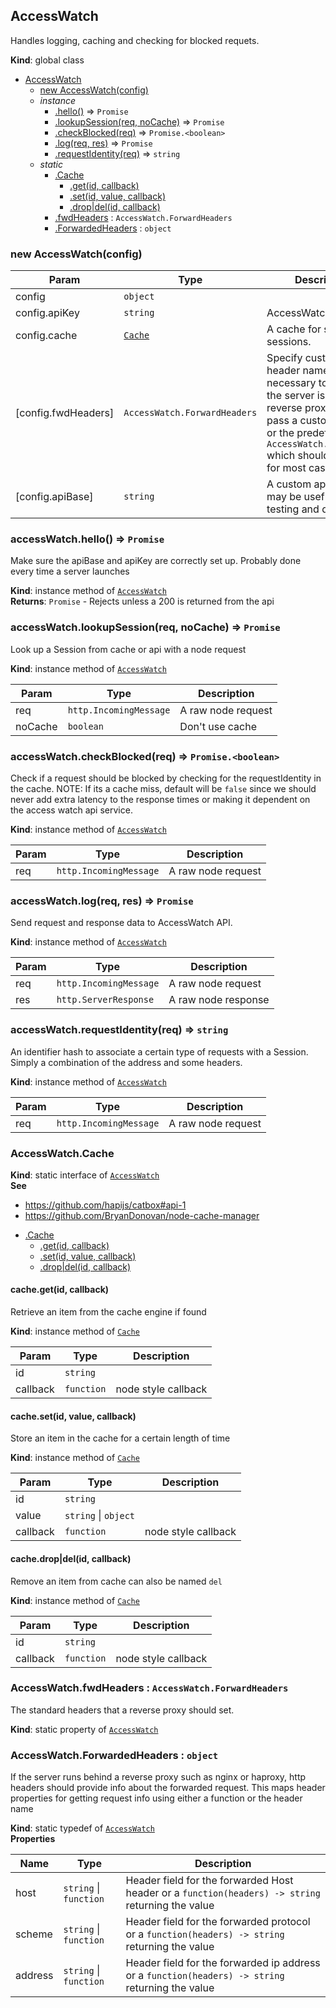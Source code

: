 <a name="AccessWatch"></a>

## AccessWatch
Handles logging, caching and checking for blocked requets.

**Kind**: global class  

* [AccessWatch](#AccessWatch)
    * [new AccessWatch(config)](#new_AccessWatch_new)
    * _instance_
        * [.hello()](#AccessWatch+hello) ⇒ <code>Promise</code>
        * [.lookupSession(req, noCache)](#AccessWatch+lookupSession) ⇒ <code>Promise</code>
        * [.checkBlocked(req)](#AccessWatch+checkBlocked) ⇒ <code>Promise.&lt;boolean&gt;</code>
        * [.log(req, res)](#AccessWatch+log) ⇒ <code>Promise</code>
        * [.requestIdentity(req)](#AccessWatch+requestIdentity) ⇒ <code>string</code>
    * _static_
        * [.Cache](#AccessWatch.Cache)
            * [.get(id, callback)](#AccessWatch.Cache+get)
            * [.set(id, value, callback)](#AccessWatch.Cache+set)
            * [.drop|del(id, callback)](#AccessWatch.Cache+drop|del)
        * [.fwdHeaders](#AccessWatch.fwdHeaders) : <code>AccessWatch.ForwardHeaders</code>
        * [.ForwardedHeaders](#AccessWatch.ForwardedHeaders) : <code>object</code>

<a name="new_AccessWatch_new"></a>

### new AccessWatch(config)

| Param | Type | Description |
| --- | --- | --- |
| config | <code>object</code> |  |
| config.apiKey | <code>string</code> | AccessWatch api key |
| config.cache | <code>[Cache](#AccessWatch.Cache)</code> | A cache for storing sessions. |
| [config.fwdHeaders] | <code>AccessWatch.ForwardHeaders</code> | Specify custom proxy header names. It is necessary to set this if the server is behind a reverse proxy. Use pass a custom object or the predefined `AccessWatch.fwdHeaders` which should sufficient for most cases. |
| [config.apiBase] | <code>string</code> | A custom api base url, may be useful for testing and debugging. |

<a name="AccessWatch+hello"></a>

### accessWatch.hello() ⇒ <code>Promise</code>
Make sure the apiBase and apiKey are correctly set up. Probably done every
time a server launches

**Kind**: instance method of <code>[AccessWatch](#AccessWatch)</code>  
**Returns**: <code>Promise</code> - Rejects unless a 200 is returned from the api  
<a name="AccessWatch+lookupSession"></a>

### accessWatch.lookupSession(req, noCache) ⇒ <code>Promise</code>
Look up a Session from cache or api with a node request

**Kind**: instance method of <code>[AccessWatch](#AccessWatch)</code>  

| Param | Type | Description |
| --- | --- | --- |
| req | <code>http.IncomingMessage</code> | A raw node request |
| noCache | <code>boolean</code> | Don't use cache |

<a name="AccessWatch+checkBlocked"></a>

### accessWatch.checkBlocked(req) ⇒ <code>Promise.&lt;boolean&gt;</code>
Check if a request should be blocked by checking for the requestIdentity in
the cache.
NOTE: If its a cache miss, default will be `false` since we should never
add extra latency to the response times or making it dependent on the
access watch api service.

**Kind**: instance method of <code>[AccessWatch](#AccessWatch)</code>  

| Param | Type | Description |
| --- | --- | --- |
| req | <code>http.IncomingMessage</code> | A raw node request |

<a name="AccessWatch+log"></a>

### accessWatch.log(req, res) ⇒ <code>Promise</code>
Send request and response data to AccessWatch API.

**Kind**: instance method of <code>[AccessWatch](#AccessWatch)</code>  

| Param | Type | Description |
| --- | --- | --- |
| req | <code>http.IncomingMessage</code> | A raw node request |
| res | <code>http.ServerResponse</code> | A raw node response |

<a name="AccessWatch+requestIdentity"></a>

### accessWatch.requestIdentity(req) ⇒ <code>string</code>
An identifier hash to associate a certain type of requests with a Session.
Simply a combination of the address and some headers.

**Kind**: instance method of <code>[AccessWatch](#AccessWatch)</code>  

| Param | Type | Description |
| --- | --- | --- |
| req | <code>http.IncomingMessage</code> | A raw node request |

<a name="AccessWatch.Cache"></a>

### AccessWatch.Cache
**Kind**: static interface of <code>[AccessWatch](#AccessWatch)</code>  
**See**

- https://github.com/hapijs/catbox#api-1
- https://github.com/BryanDonovan/node-cache-manager


* [.Cache](#AccessWatch.Cache)
    * [.get(id, callback)](#AccessWatch.Cache+get)
    * [.set(id, value, callback)](#AccessWatch.Cache+set)
    * [.drop|del(id, callback)](#AccessWatch.Cache+drop|del)

<a name="AccessWatch.Cache+get"></a>

#### cache.get(id, callback)
Retrieve an item from the cache engine if found

**Kind**: instance method of <code>[Cache](#AccessWatch.Cache)</code>  

| Param | Type | Description |
| --- | --- | --- |
| id | <code>string</code> |  |
| callback | <code>function</code> | node style callback |

<a name="AccessWatch.Cache+set"></a>

#### cache.set(id, value, callback)
Store an item in the cache for a certain length of time

**Kind**: instance method of <code>[Cache](#AccessWatch.Cache)</code>  

| Param | Type | Description |
| --- | --- | --- |
| id | <code>string</code> |  |
| value | <code>string</code> &#124; <code>object</code> |  |
| callback | <code>function</code> | node style callback |

<a name="AccessWatch.Cache+drop|del"></a>

#### cache.drop|del(id, callback)
Remove an item from cache can also be named `del`

**Kind**: instance method of <code>[Cache](#AccessWatch.Cache)</code>  

| Param | Type | Description |
| --- | --- | --- |
| id | <code>string</code> |  |
| callback | <code>function</code> | node style callback |

<a name="AccessWatch.fwdHeaders"></a>

### AccessWatch.fwdHeaders : <code>AccessWatch.ForwardHeaders</code>
The standard headers that a reverse proxy should set.

**Kind**: static property of <code>[AccessWatch](#AccessWatch)</code>  
<a name="AccessWatch.ForwardedHeaders"></a>

### AccessWatch.ForwardedHeaders : <code>object</code>
If the server runs behind a reverse proxy such as nginx or haproxy,
http headers should provide info about the forwarded request. This maps
header properties for getting request info using either a function or the
header name

**Kind**: static typedef of <code>[AccessWatch](#AccessWatch)</code>  
**Properties**

| Name | Type | Description |
| --- | --- | --- |
| host | <code>string</code> &#124; <code>function</code> | Header field for the forwarded Host header or a `function(headers) -> string` returning the value |
| scheme | <code>string</code> &#124; <code>function</code> | Header field for the forwarded protocol or a `function(headers) -> string` returning the value |
| address | <code>string</code> &#124; <code>function</code> | Header field for the forwarded ip address or a `function(headers) -> string` returning the value |

